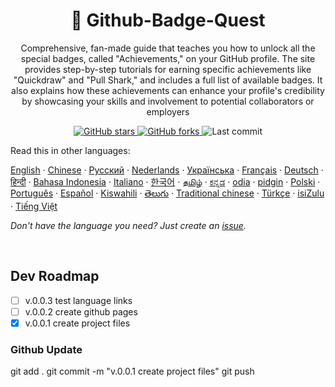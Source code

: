 <h1 align="center">🧩 Github-Badge-Quest</h1>


<p align="center">
Comprehensive, fan-made guide that teaches you how to unlock all the special badges, called "Achievements," on your GitHub profile.
The site provides step-by-step tutorials for earning specific achievements like "Quickdraw" and "Pull Shark," and includes a full list of available badges. It also explains how these achievements can enhance your profile's credibility by showcasing your skills and involvement to potential collaborators or employers
</p>

<p align="center">
  <!-- GitHub badges -->
  <a href="https://github.com/israice/Github-Badge-Quest">
    <img alt="GitHub stars" src="https://img.shields.io/github/stars/israice/Github-Badge-Quest?style=for-the-badge&logo=github" />
  </a>
  <a href="https://github.com/israice/Github-Badge-Quest/forks">
    <img alt="GitHub forks" src="https://img.shields.io/github/forks/israice/Github-Badge-Quest?style=for-the-badge&logo=github" />
  </a>
  <img alt="Last commit" src="https://img.shields.io/github/last-commit/israice/Github-Badge-Quest?style=for-the-badge" />
</p>


Read this in other languages:

[English](README.md)
&middot; [Chinese](lang/chinese.md)
&middot; [Русский](lang/russian.md)
&middot; [Nederlands](lang/dutch.md)
&middot; [Українська](lang/ukrainian.md)
&middot; [Français](lang/french.md)
&middot; [Deutsch](lang/german.md)
&middot; [हिन्दी](lang/hindi.md)
&middot; [Bahasa Indonesia](lang/indonesian.md)
&middot; [Italiano](lang/italian.md)
&middot; [한국어](lang/korean.md)
&middot; [தமிழ்](lang/tamil.md)
&middot; [ಕನ್ನಡ](lang/kannada.md)
&middot; [odia](lang/odia.md)
&middot; [pidgin](lang/pidgin.md)
&middot; [Polski](lang/polish.md)
&middot; [Português](lang/portuguese.md)
&middot; [Español](lang/spanish.md)
&middot; [Kiswahili](lang/swahili.md)
&middot; [తెలుగు](lang/telugu.md)
&middot; [Traditional chinese](lang/traditional-chinese.md)
&middot; [Türkçe](lang/turkish.md)
&middot; [isiZulu](lang/zulu.md)
&middot; [Tiếng Việt](lang/vietnamese.md)

_Don't have the language you need? Just create an [issue](https://github.com/israice/Github-Badge-Quest/issues)._

<br>



## Dev Roadmap
- [ ] v.0.0.3 test language links
- [ ] v.0.0.2 create github pages
- [x] v.0.0.1 create project files

### Github Update
git add .
git commit -m "v.0.0.1 create project files"
git push